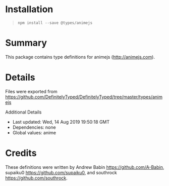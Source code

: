 # Installation
> `npm install --save @types/animejs`

# Summary
This package contains type definitions for animejs (http://animejs.com).

# Details
Files were exported from https://github.com/DefinitelyTyped/DefinitelyTyped/tree/master/types/animejs

Additional Details
 * Last updated: Wed, 14 Aug 2019 19:50:18 GMT
 * Dependencies: none
 * Global values: anime

# Credits
These definitions were written by Andrew Babin     <https://github.com/A-Babin>, supaiku0         <https://github.com/supaiku0>, and southrock         <https://github.com/southrock>.
